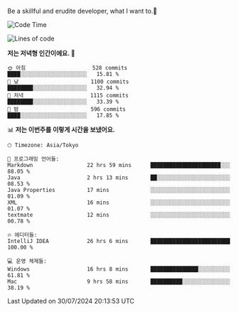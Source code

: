 Be a skillful and erudite developer, what I want to.👶

<!--START_SECTION:waka-->
![Code Time](http://img.shields.io/badge/Code%20Time-1%2C104%20hrs%2050%20mins-blue)

![Lines of code](https://img.shields.io/badge/%EC%A0%80%EB%8A%94%20%EC%97%AC%ED%83%9C%EA%B9%8C%EC%A7%80%20-2.7%20million%20%EC%A4%84%EC%9D%98%20%EC%BD%94%EB%93%9C%EB%A5%BC%20%EC%9E%91%EC%84%B1%ED%96%88%EC%96%B4%EC%9A%94.-blue)

**저는 저녁형 인간이에요. 🦉** 

```text
🌞 아침                     528 commits         ████░░░░░░░░░░░░░░░░░░░░░   15.81 % 
🌆 낮　                     1100 commits        ████████░░░░░░░░░░░░░░░░░   32.94 % 
🌃 저녁                     1115 commits        ████████░░░░░░░░░░░░░░░░░   33.39 % 
🌙 밤　                     596 commits         ████░░░░░░░░░░░░░░░░░░░░░   17.85 % 
```


📊 **저는 이번주를 이렇게 시간을 보냈어요.** 

```text
🕑︎ Timezone: Asia/Tokyo

💬 프로그래밍 언어들: 
Markdown                 22 hrs 59 mins      ██████████████████████░░░   88.05 % 
Java                     2 hrs 13 mins       ██░░░░░░░░░░░░░░░░░░░░░░░   08.53 % 
Java Properties          17 mins             ░░░░░░░░░░░░░░░░░░░░░░░░░   01.09 % 
XML                      16 mins             ░░░░░░░░░░░░░░░░░░░░░░░░░   01.07 % 
textmate                 12 mins             ░░░░░░░░░░░░░░░░░░░░░░░░░   00.78 % 

🔥 에디터들: 
IntelliJ IDEA            26 hrs 6 mins       █████████████████████████   100.00 % 

💻 운영 체제들: 
Windows                  16 hrs 8 mins       ███████████████░░░░░░░░░░   61.81 % 
Mac                      9 hrs 58 mins       ██████████░░░░░░░░░░░░░░░   38.19 % 
```


 Last Updated on 30/07/2024 20:13:53 UTC
<!--END_SECTION:waka-->
